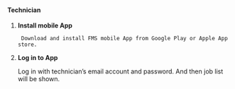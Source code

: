 #### Technician

1. **Install mobile App**

        Download and install FMS mobile App from Google Play or Apple App store.

1. **Log in to App**

   Log in with technician’s email account and password. And then job list will be shown.



